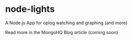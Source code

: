 node-lights
===========

A Node.js App for oplog watching and graphing (and more)

Read more in the MongoHQ Blog article (coming soon)
